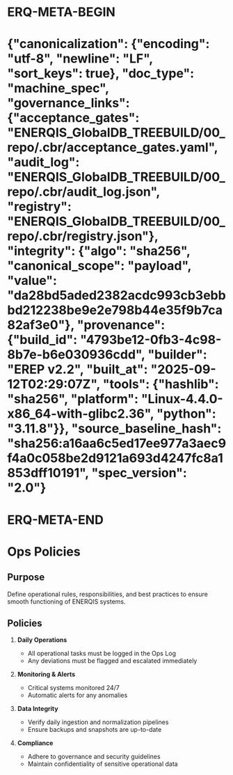 # ERQ-META-BEGIN
# {"canonicalization": {"encoding": "utf-8", "newline": "LF", "sort_keys": true}, "doc_type": "machine_spec", "governance_links": {"acceptance_gates": "ENERQIS_GlobalDB_TREEBUILD/00_repo/.cbr/acceptance_gates.yaml", "audit_log": "ENERQIS_GlobalDB_TREEBUILD/00_repo/.cbr/audit_log.json", "registry": "ENERQIS_GlobalDB_TREEBUILD/00_repo/.cbr/registry.json"}, "integrity": {"algo": "sha256", "canonical_scope": "payload", "value": "da28bd5aded2382acdc993cb3ebbbd212238be9e2e798b44e35f9b7ca82af3e0"}, "provenance": {"build_id": "4793be12-0fb3-4c98-8b7e-b6e030936cdd", "builder": "EREP v2.2", "built_at": "2025-09-12T02:29:07Z", "tools": {"hashlib": "sha256", "platform": "Linux-4.4.0-x86_64-with-glibc2.36", "python": "3.11.8"}}, "source_baseline_hash": "sha256:a16aa6c5ed17ee977a3aec9f4a0c058be2d9121a693d4247fc8a1853dff10191", "spec_version": "2.0"}
# ERQ-META-END
# Ops Policies

## Purpose
Define operational rules, responsibilities, and best practices to ensure smooth functioning of ENERQIS systems.

## Policies
1. **Daily Operations**
   - All operational tasks must be logged in the Ops Log
   - Any deviations must be flagged and escalated immediately

2. **Monitoring & Alerts**
   - Critical systems monitored 24/7
   - Automatic alerts for any anomalies

3. **Data Integrity**
   - Verify daily ingestion and normalization pipelines
   - Ensure backups and snapshots are up-to-date

4. **Compliance**
   - Adhere to governance and security guidelines
   - Maintain confidentiality of sensitive operational data
